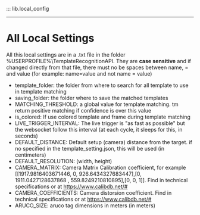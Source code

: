
::: lib.local_config


---
# All Local Settings

All this local settings are in a .txt file in the folder %USERPROFILE%\TemplateRecognitionAPI.
They are **case sensitive** and if changed directly from that file, there must no be spaces between name, = and value (for example: name=value and not name = value)

- template_folder: the folder from where to search for all template to use in template matching
- saving_folder: the folder where to save the matched templates
- MATCHING_THRESHOLD: a global value for template matching. tm return positive matching if confidence is over this value
- is_colored: If use colored template and frame during template matching
- LIVE_TRIGGER_INTERVAL: The live trigger is "as fast as possible" but the websocket follow this interval (at each cycle, it sleeps for this, in seconds)
- DEFAULT_DISTANCE: Default setup (camera) distance from the target. if no specified in the template_setting.json, this will be used (in centimeters)
- DEFAULT_RESOLUTION: (width, height)
- CAMERA_MATRIX: Camera Matrix Calibration coefficient, for example [[1917.9816403671446, 0, 926.6434327683447],[0, 1911.0427128637868 , 559.8249210810895],[0, 0, 1]]. Find in technical specifications or at https://www.calibdb.net/#
- CAMERA_COEFFICIENTS: Camera distorsion coefficient. Find in technical specifications or at https://www.calibdb.net/#
- ARUCO_SIZE: aruco tag dimensions in meters (in meters)